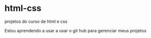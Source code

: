 # html-css
 projetos do curso de html e css

Estou aprendendo a usar a usar o git hub para gerenciar meus projetos